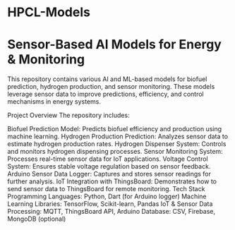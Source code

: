 # HPCL-Models

# Sensor-Based AI Models for Energy & Monitoring
This repository contains various AI and ML-based models for biofuel prediction, hydrogen production, and sensor monitoring. These models leverage sensor data to improve predictions, efficiency, and control mechanisms in energy systems.

Project Overview
The repository includes:

Biofuel Prediction Model: Predicts biofuel efficiency and production using machine learning.
Hydrogen Production Prediction: Analyzes sensor data to estimate hydrogen production rates.
Hydrogen Dispenser System: Controls and monitors hydrogen dispensing processes.
Sensor Monitoring System: Processes real-time sensor data for IoT applications.
Voltage Control System: Ensures stable voltage regulation based on sensor feedback.
Arduino Sensor Data Logger: Captures and stores sensor readings for further analysis.
IoT Integration with ThingsBoard: Demonstrates how to send sensor data to ThingsBoard for remote monitoring.
Tech Stack
Programming Languages: Python, Dart (for Arduino logger)
Machine Learning Libraries: TensorFlow, Scikit-learn, Pandas
IoT & Sensor Data Processing: MQTT, ThingsBoard API, Arduino
Database: CSV, Firebase, MongoDB (optional)
